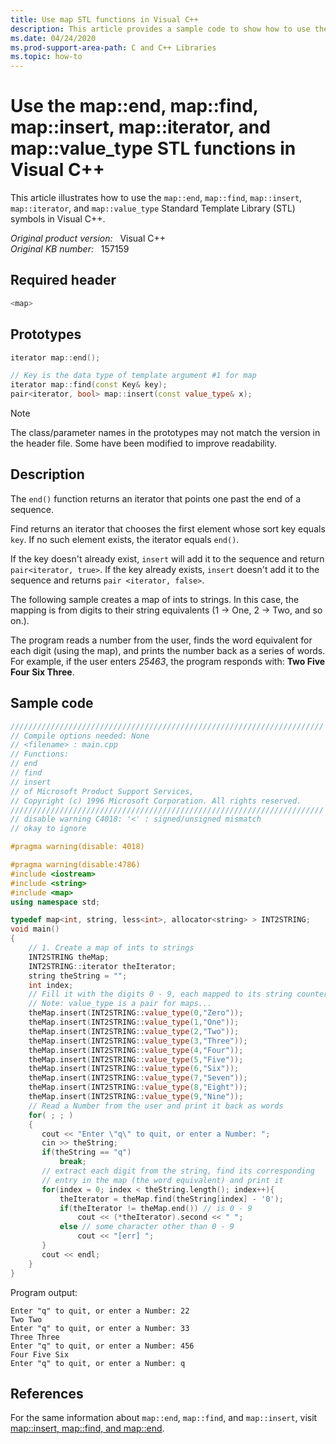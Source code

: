 ```yaml
---
title: Use map STL functions in Visual C++
description: This article provides a sample code to show how to use the map::end, map::find, map::insert, map::iterator, and map::value_type STL functions in Visual C++.
ms.date: 04/24/2020
ms.prod-support-area-path: C and C++ Libraries
ms.topic: how-to
---
```

# Use the map::end, map::find, map::insert, map::iterator, and map::value_type STL functions in Visual C++

This article illustrates how to use the `map::end`, `map::find`, `map::insert`, `map::iterator`, and `map::value_type` Standard Template Library (STL) symbols in Visual C++.

_Original product version:_ &nbsp; Visual C++  
_Original KB number:_ &nbsp; 157159

## Required header

```cpp
<map>
```

## Prototypes

```cpp
iterator map::end();

// Key is the data type of template argument #1 for map
iterator map::find(const Key& key);
pair<iterator, bool> map::insert(const value_type& x);
```

> [!NOTE]
> The class/parameter names in the prototypes may not match the version in the header file. Some have been modified to improve readability.

## Description

The `end()` function returns an iterator that points one past the end of a sequence.

Find returns an iterator that chooses the first element whose sort key equals `key`. If no such element exists, the iterator equals `end()`.

If the key doesn't already exist, `insert` will add it to the sequence and return `pair<iterator, true>`. If the key already exists, `insert` doesn't add it to the sequence and returns `pair <iterator, false>`.

The following sample creates a map of ints to strings. In this case, the mapping is from digits to their string equivalents (1 -> One, 2 -> Two, and so on.).

The program reads a number from the user, finds the word equivalent for each digit (using the map), and prints the number back as a series of words. For example, if the user enters *25463*, the program responds with: **Two Five Four Six Three**.

## Sample code

```cpp
//////////////////////////////////////////////////////////////////////
// Compile options needed: None
// <filename> : main.cpp
// Functions:
// end
// find
// insert
// of Microsoft Product Support Services,
// Copyright (c) 1996 Microsoft Corporation. All rights reserved.
//////////////////////////////////////////////////////////////////////
// disable warning C4018: '<' : signed/unsigned mismatch
// okay to ignore

#pragma warning(disable: 4018)

#pragma warning(disable:4786)
#include <iostream>
#include <string>
#include <map>
using namespace std;

typedef map<int, string, less<int>, allocator<string> > INT2STRING;
void main()
{
    // 1. Create a map of ints to strings
    INT2STRING theMap;
    INT2STRING::iterator theIterator;
    string theString = "";
    int index;
    // Fill it with the digits 0 - 9, each mapped to its string counterpart
    // Note: value_type is a pair for maps...
    theMap.insert(INT2STRING::value_type(0,"Zero"));
    theMap.insert(INT2STRING::value_type(1,"One"));
    theMap.insert(INT2STRING::value_type(2,"Two"));
    theMap.insert(INT2STRING::value_type(3,"Three"));
    theMap.insert(INT2STRING::value_type(4,"Four"));
    theMap.insert(INT2STRING::value_type(5,"Five"));
    theMap.insert(INT2STRING::value_type(6,"Six"));
    theMap.insert(INT2STRING::value_type(7,"Seven"));
    theMap.insert(INT2STRING::value_type(8,"Eight"));
    theMap.insert(INT2STRING::value_type(9,"Nine"));
    // Read a Number from the user and print it back as words
    for( ; ; )
    {
       cout << "Enter \"q\" to quit, or enter a Number: ";
       cin >> theString;
       if(theString == "q")
           break;
       // extract each digit from the string, find its corresponding
       // entry in the map (the word equivalent) and print it
       for(index = 0; index < theString.length(); index++){
           theIterator = theMap.find(theString[index] - '0');
           if(theIterator != theMap.end()) // is 0 - 9
               cout << (*theIterator).second << " ";
           else // some character other than 0 - 9
               cout << "[err] ";
       }
       cout << endl;
    }
}
```

Program output:

```console
Enter "q" to quit, or enter a Number: 22
Two Two
Enter "q" to quit, or enter a Number: 33
Three Three
Enter "q" to quit, or enter a Number: 456
Four Five Six
Enter "q" to quit, or enter a Number: q
```

## References

For the same information about `map::end`, `map::find`, and `map::insert`, visit [map::insert, map::find, and map::end](/previous-versions/visualstudio/visual-studio-2010/wwcahb6y(v%3dvs.100)).
